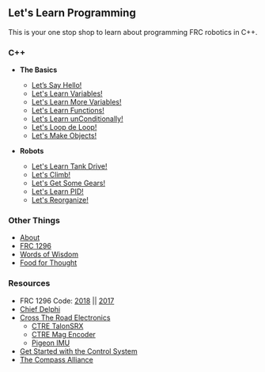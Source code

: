 ## Let's Learn Programming

This is your one stop shop to learn about programming FRC robotics in C++. 

### C++
 - **The Basics**
     - [Let’s Say Hello!](Cpp/nonrobot/HelloWorld.md)
     - [Let's Learn Variables!](Cpp/nonrobot/Math.md)
     - [Let's Learn More Variables!](Cpp/nonrobot/LLVars2.md)
     - [Let's Learn Functions!](Cpp/nonrobot/Functions.md)
     - [Let's Learn unConditionally!](Cpp/nonrobot/Conditionals.md)
     - [Let's Loop de Loop!](Cpp/nonrobot/Loops.md)
     - [Let's Make Objects!](Cpp/nonrobot/Objects.md)

 - **Robots**
     - [Let's Learn Tank Drive!](Cpp/robot/LLTank.md)
     - [Let's Climb!](Cpp/robot/LLClimb.md)
     - [Let's Get Some Gears!](Cpp/robot/LLGears.md)
     - [Let's Learn PID!](Cpp/robot/LLpid.md)
     - [Let's Reorganize!](Cpp/robot/LLreorg.md)
 
 
### Other Things
  - [About](whodis.md)
  - [FRC 1296](http://www.rockwallrobotics.com)
  - [Words of Wisdom](QuoteList.md)
  - [Food for Thought](Blog/1.md)

### Resources
* FRC 1296 Code: [2018](https://github.com/FRC1296/RhsRobot2018) || [2017](https://github.com/FRC1296/RhsRobot2017) 
* [Chief Delphi](https://www.chiefdelphi.com/forums/portal.php)
* [Cross The Road Electronics](http://www.ctr-electronics.com/)
    * [CTRE TalonSRX](http://www.ctr-electronics.com/talon-srx.html)
    * [CTRE Mag Encoder](http://www.ctr-electronics.com/srx-magnetic-encoder.html)
    * [Pigeon IMU](http://www.ctr-electronics.com/gadgeteer-imu-module-pigeon.html)
* [Get Started with the Control System](http://wpilib.screenstepslive.com/s/currentCS)
* [The Compass Alliance](https://www.thecompassalliance.org/)
